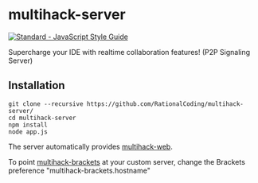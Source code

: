 # multihack-server
[![Standard - JavaScript Style Guide](https://img.shields.io/badge/code%20style-standard-brightgreen.svg)](http://standardjs.com/)

Supercharge your IDE with realtime collaboration features! (P2P Signaling Server)

## Installation
```
git clone --recursive https://github.com/RationalCoding/multihack-server/
cd multihack-server
npm install
node app.js
```

The server automatically provides [multihack-web](https://github.com/RationalCoding/multihack-web).  

To point [multihack-brackets](https://github.com/RationalCoding/multihack-web) at your custom server, change the Brackets preference "multihack-brackets.hostname"

